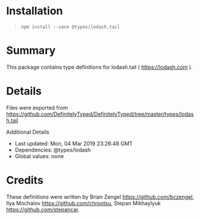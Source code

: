 # Installation
> `npm install --save @types/lodash.tail`

# Summary
This package contains type definitions for lodash.tail ( https://lodash.com ).

# Details
Files were exported from https://github.com/DefinitelyTyped/DefinitelyTyped/tree/master/types/lodash.tail

Additional Details
 * Last updated: Mon, 04 Mar 2019 23:26:48 GMT
 * Dependencies: @types/lodash
 * Global values: none

# Credits
These definitions were written by Brian Zengel <https://github.com/bczengel>, Ilya Mochalov <https://github.com/chrootsu>, Stepan Mikhaylyuk <https://github.com/stepancar>.
